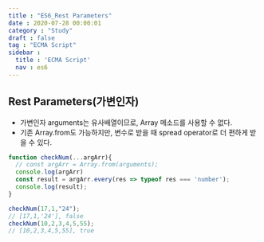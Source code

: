 ```yaml
---
title : "ES6_Rest Parameters"
date : 2020-07-28 00:00:01
category : "Study"
draft : false
tag : "ECMA Script"
sidebar : 
  title : 'ECMA Script'
  nav : es6    
---   
```

## Rest Parameters(가변인자)
* 가변인자 arguments는 유사배열이므로, Array 메소드를 사용할 수 없다.
* 기존 Array.from도 가능하지만, 변수로 받을 때 spread operator로 더 편하게 받을 수 있다.

```javascript
function checkNum(...argArr){
  // const argArr = Array.from(arguments);
  console.log(argArr)
  const result = argArr.every(res => typeof res === 'number');
  console.log(result);
}

checkNum(17,1,"24"); 
// [17,1,'24'], false
checkNum(10,2,3,4,5,55);
// [10,2,3,4,5,55], true
```